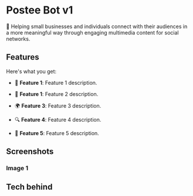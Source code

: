 # Postee Bot v1
🚀 Helping small businesses and individuals connect with their audiences in a more meaningful way through engaging multimedia content for social networks.

## Features
Here's what you get:

- 📝 **Feature 1**: Feature 1 description.

- 🔄 **Feature 1**: Feature 2 description.

- 🌍 **Feature 3**: Feature 3 description.

- 🔍 **Feature 4**: Feature 4 description.

- 🎉 **Feature 5**: Feature 5 description.

## Screenshots

### Image 1

## Tech behind